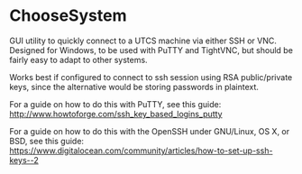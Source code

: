 ChooseSystem
============

GUI utility to quickly connect to a UTCS machine via either SSH or VNC.
Designed for Windows, to be used with PuTTY and TightVNC, but should be fairly easy to adapt to other systems.

Works best if configured to connect to ssh session using RSA public/private keys, since the alternative would be storing passwords in plaintext.

For a guide on how to do this with PuTTY, see this guide:
http://www.howtoforge.com/ssh_key_based_logins_putty

For a guide on how to do this with the OpenSSH under GNU/Linux, OS X, or BSD, see this guide:
https://www.digitalocean.com/community/articles/how-to-set-up-ssh-keys--2
